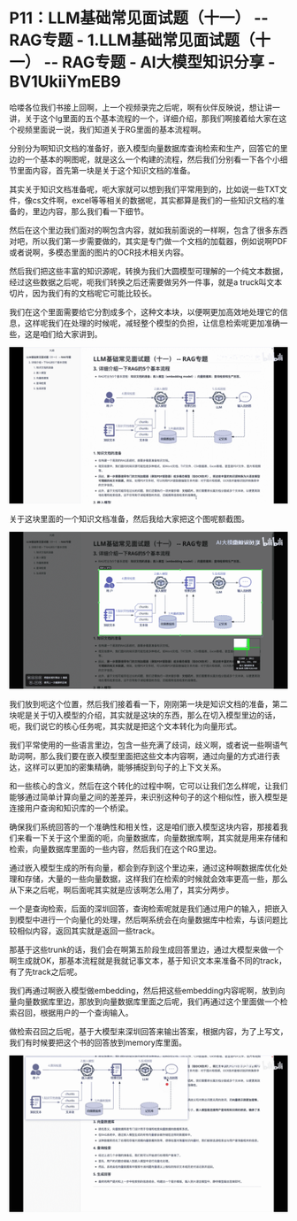 # P11：LLM基础常见面试题（十一） -- RAG专题 - 1.LLM基础常见面试题（十一） -- RAG专题 - AI大模型知识分享 - BV1UkiiYmEB9

哈喽各位我们书接上回啊，上一个视频录完之后呢，啊有伙伴反映说，想让讲一讲，关于这个lg里面的五个基本流程的一个，详细介绍，那我们啊接着给大家在这个视频里面说一说，我们知道关于RG里面的基本流程啊。

分别分为啊知识文档的准备好，嵌入模型向量数据库查询检索和生产，回答它的里边的一个基本的啊图呢，就是这么一个构建的流程，然后我们分别看一下各个小细节里面内容，首先第一块是关于这个知识文档的准备。

其实关于知识文档准备呢，呃大家就可以想到我们平常用到的，比如说一些TXT文件，像cs文件啊，excel等等相关的数据呢，其实都算是我们的一些知识文档的准备的，里边内容，那么我们看一下细节。

然后在这个里边我们面对的啊包含内容，就如我前面说的一样啊，包含了很多东西对吧，所以我们第一步需要做的，其实是专门做一个文档的加载器，例如说啊PDF或者说啊，多模态里面的图片的OCR技术相关内容。

然后我们把这些丰富的知识源呢，转换为我们大圆模型可理解的一个纯文本数据，经过这些数据之后呢，呃我们转换之后还需要做另外一件事，就是a truck叫文本切片，因为我们有的文档呢它可能比较长。

我们在这个里面需要给它分割成多个，这种文本块，以便啊更加高效地处理它的信息，这样呢我们在处理的时候呢，减轻整个模型的负担，让信息检索呢更加准确一些，这是咱们给大家讲到。



![](img/6a5dc310bd228e781954224c5f854d2b_1.png)

关于这块里面的一个知识文档准备，然后我给大家把这个图呢额截图。

![](img/6a5dc310bd228e781954224c5f854d2b_3.png)

我们放到呃这个位置，然后我们接着看一下，刚刚第一块是知识文档的准备，第二块呢是关于切入模型的介绍，其实就是这块的东西，那么在切入模型里边的话，呃，我们说它的核心任务呢，其实就是把这个文本转化为向量形式。

我们平常使用的一些语言里边，包含一些充满了歧词，歧义啊，或者说一些啊语气助词啊，那么我们要在嵌入模型里面把这些文本内容啊，通过向量的方式进行表达，这样可以更加的密集精确，能够捕捉到句子的上下文关系。

和一些核心的含义，然后在这个转化的过程中啊，它可以让我们怎么样呢，让我们能够通过简单计算向量之间的差差异，来识别这种句子的这个相似性，嵌入模型是连接用户查询和知识库的一个桥梁。

确保我们系统回答的一个准确性和相关性，这是咱们嵌入模型这块内容，那接着我们来看一下关于这个里面的呃，向量数据库，向量数据库啊，其实就是用来存储和检索，向量数据库里面的一些内容，然后我们在这个RG里边。

通过嵌入模型生成的所有向量，都会到存到这个里边来，通过这种啊数据库优化处理和存储，大量的一些向量数据，这样我们在检索的时候就会效率更高一些，那么从下来之后呢，啊后面呢其实就是应该啊怎么用了，其实分两步。

一个是查询检索，后面的深圳回答，查询检索呢就是我们通过用户的输入，把嵌入到模型中进行一个向量化的处理，然后啊系统会在向量数据库中检索，与该问题比较相似内容，返回其实就是返回一些track。

那基于这些trunk的话，我们会在啊第五阶段生成回答里边，通过大模型来做一个啊生成就OK，那基本流程就是我就记事文本，基于知识文本来准备不同的track，有了先track之后呢。

我们再通过啊嵌入模型做embedding，然后把这些embedding内容呢啊，放到向量向量数据库里边，那放到向量数据库里面之后呢，我们再通过这个里面做一个检索召回，根据用户的一个查询输入。

做检索召回之后呢，基于大模型来深圳回答来输出答案，根据内容，为了上写文，我们有时候要把这个书的回答放到memory库里面。



![](img/6a5dc310bd228e781954224c5f854d2b_5.png)